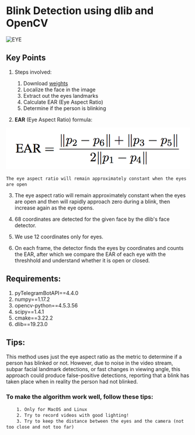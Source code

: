 # Blink Detection using dlib and OpenCV

![EYE](https://miro.medium.com/max/1400/1*S6XpUsffxRrSBTH6KGkJhg.jpeg)

## **Key Points**
1. Steps involved:
    1. Download [weights](https://github.com/davisking/dlib-models/raw/master/shape_predictor_68_face_landmarks.dat.bz2)
    2. Localize the face in the image
    3. Extract out the eyes landmarks
    4. Calculate EAR (Eye Aspect Ratio)
    5. Determine if the person is blinking

2. **EAR** (Eye Aspect Ratio) formula:

![EAR FORMULA](https://github.com/Practical-CV/EYE-BLINK-DETECTION-WITH-OPENCV-AND-DLIB/blob/master/media/blink_detection_equation.png?raw=true)

    The eye aspect ratio will remain approximately constant when the eyes are open

3. The eye aspect ratio will remain approximately constant when the eyes are open
and then will rapidly approach zero during a blink, then increase again as the eye opens.

4. 68 coordinates are detected for the given face by the dlib's face detector.

5. We use 12 coordinates only for eyes.

6. On each frame, the detector finds the eyes by coordinates and counts the EAR, after which we compare the EAR of each eye with the threshhold and understand whether it is open or closed.

## **Requirements**:
1. pyTelegramBotAPI==4.4.0
2. numpy==1.17.2
3. opencv-python==4.5.3.56
4. scipy==1.4.1
5. cmake==3.22.2
6. dlib==19.23.0
 
## **Tips**:
This method uses just the eye aspect ratio as the metric to determine if a person has blinked or not. However, due to noise in the video stream, subpar facial landmark detections, or fast changes in viewing angle, this approach could produce false-positive detections, reporting that a blink has taken place when in reality the person had not blinked.

### To make the algorithm work well, follow these tips:  
        1. Only for MacOS and Linux
        2. Try to record videos with good lighting!
        3. Try to keep the distance between the eyes and the camera (not too close and not too far)
